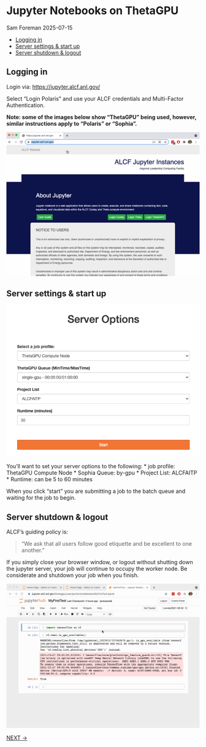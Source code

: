 # Jupyter Notebooks on ThetaGPU
Sam Foreman
2025-07-15

<link rel="preconnect" href="https://fonts.googleapis.com">

- [Logging in](#logging-in)
- [Server settings & start up](#server-settings--start-up)
- [Server shutdown & logout](#server-shutdown--logout)

## Logging in

Login via: https://jupyter.alcf.anl.gov/

Select “Login Polaris” and use your ALCF credentials and Multi-Factor
Authentication.

**Note: some of the images below show “ThetaGPU” being used, however,
similar instructions apply to “Polaris” or “Sophia”.**

![Login GIF](../img/jupyter_login_01.gif)

## Server settings & start up

![server options](../img/jupyter_server_options.png)

You’ll want to set your server options to the following: \* job profile:
ThetaGPU Compute Node \* Sophia Queue: by-gpu \* Project List: ALCFAITP
\* Runtime: can be 5 to 60 minutes

When you click “start” you are submitting a job to the batch queue and
waiting for the job to begin.

## Server shutdown & logout

ALCF’s guiding policy is:

> “We ask that all users follow good etiquette and be excellent to one
> another.”

If you simply close your browser window, or logout without shutting down
the jupyter server, your job will continue to occupy the worker node. Be
considerate and shutdown your job when you finish.

![Shutdown GIF](../img/jupyter_shutdown_01.gif)

[NEXT -\>](./03_githubHomework.md)
